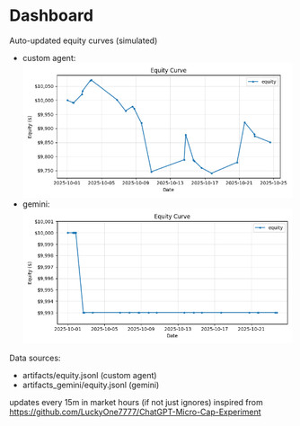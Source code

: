# Dashboard

Auto-updated equity curves (simulated)

- custom agent: ![Equity Curve](artifacts/equity.png?v=ca66993)
- gemini: ![Equity Curve (Gemini)](artifacts_gemini/equity.png?v=ca66993)

Data sources:
- artifacts/equity.jsonl (custom agent)
- artifacts_gemini/equity.jsonl (gemini)

updates every 15m in market hours (if not just ignores)
inspired from https://github.com/LuckyOne7777/ChatGPT-Micro-Cap-Experiment